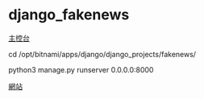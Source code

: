 # django_fakenews
[主控台](https://lightsail.aws.amazon.com/ls/webapp/home/instances)


cd /opt/bitnami/apps/django/django_projects/fakenews/

python3 manage.py runserver 0.0.0.0:8000


[網站](http://13.209.141.139:8000)
